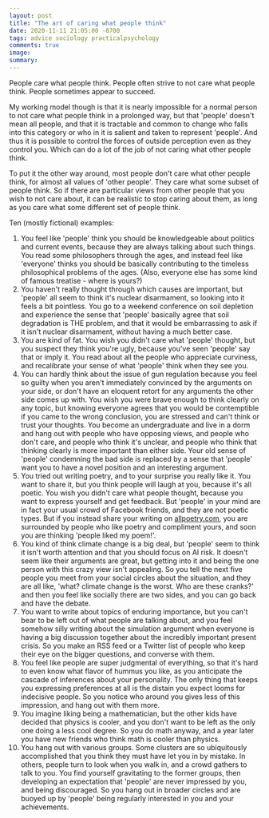 ```yaml
---
layout: post
title: "The art of caring what people think"
date: 2020-11-11 21:05:00 -0700
tags: advice sociology practicalpsychology
comments: true
image:
summary:
---
```

People care what people think. People often strive to not care what people think. People sometimes appear to succeed.

My working model though is that it is nearly impossible for a normal person to not care what people think in a prolonged way, but that 'people' doesn't mean all people, and that it is tractable and common to change who falls into this category or who in it is salient and taken to represent 'people'. And thus it is possible to control the forces of outside perception even as they control you. Which can do a lot of the job of not caring what other people think.<!--ex-->

To put it the other way around, most people don't care what other people think, for almost all values of 'other people'. They care what some subset of people think. So if there are particular views from other people that you wish to not care about, it can be realistic to stop caring about them, as long as you care what some different set of people think.

Ten (mostly fictional) examples:
1. You feel like 'people' think you should be knowledgeable about politics and current events, because they are always talking about such things. You read some philosophers through the ages, and instead feel like 'everyone' thinks you should be basically contributing to the timeless philosophical problems of the ages. (Also, everyone else has some kind of famous treatise - where is yours?)
2. You haven't really thought through which causes are important, but 'people' all seem to think it's nuclear disarmament, so looking into it feels a bit pointless. You go to a weekend conference on soil depletion and experience the sense that 'people' basically agree that soil degradation is THE problem, and that it would be embarrassing to ask if it isn't nuclear disarmament, without having a much better case.
3. You are kind of fat. You wish you didn't care what 'people' thought, but you suspect they think you're ugly, because you've seen 'people' say that or imply it. You read about all the people who appreciate curviness, and recalibrate your sense of what 'people' think when they see you.
4. You can hardly think about the issue of gun regulation because you feel so guilty when you aren't immediately convinced by the arguments on your side, or don't have an eloquent retort for any arguments the other side comes up with. You wish you were brave enough to think clearly on any topic, but knowing everyone agrees that you would be contemptible if you came to the wrong conclusion, you are stressed and can't think or trust your thoughts. You become an undergraduate and live in a dorm and hang out with people who have opposing views, and people who don't care, and people who think it's unclear, and people who think that thinking clearly is more important than either side. Your old sense of 'people' condemning the bad side is replaced by a sense that 'people' want you to have a novel position and an interesting argument.
5. You tried out writing poetry, and to your surprise you really like it. You want to share it, but you think people will laugh at you, because it's all poetic. You wish you didn't care what people thought, because you want to express yourself and get feedback. But 'people' in your mind are in fact your usual crowd of Facebook friends, and they are not poetic types. But if you instead share your writing on [allpoetry.com](allpoetry.com), you are surrounded by people who like poetry and compliment yours, and soon you are thinking 'people liked my poem!'.
6. You kind of think climate change is a big deal, but 'people' seem to think it isn't worth attention and that you should focus on AI risk. It doesn't seem like their arguments are great, but getting into it and being the one person with this crazy view isn't appealing. So you tell the next five people you meet from your social circles about the situation, and they are all like, 'what? climate change is the worst. Who are these cranks?' and then you feel like socially there are two sides, and you can go back and have the debate.
7. You want to write about topics of enduring importance, but you can't bear to be left out of what people are talking about, and you feel somehow silly writing about the simulation argument when everyone is having a big discussion together about the incredibly important present crisis. So you make an RSS feed or a Twitter list of people who keep their eye on the bigger questions, and converse with them.
8. You feel like people are super judgmental of everything, so that it's hard to even know what flavor of hummus you like, as you anticipate the cascade of inferences about your personality. The only thing that keeps you expressing preferences at all is the distain you expect looms for indecisive people. So you notice who around you gives less of this impression, and hang out with them more.
9. You imagine liking being a mathematician, but the other kids have decided that physics is cooler, and you don't want to be left as the only one doing a less cool degree. So you do math anyway, and a year later you have new friends who think math is cooler than physics.
10. You hang out with various groups. Some clusters are so ubiquitously accomplished that you think they must have let you in by mistake. In others, people turn to look when you walk in, and a crowd gathers to talk to you. You find yourself gravitating to the former groups, then developing an expectation that 'people' are never impressed by you, and being discouraged. So you hang out in broader circles and are buoyed up by 'people' being regularly interested in you and your achievements.
